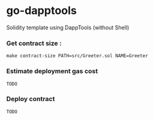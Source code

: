 # go-dapptools
Solidity template using DappTools (without Shell)

### Get contract size :
```
make contract-size PATH=src/Greeter.sol NAME=Greeter
```

### Estimate deployment gas cost
```
TODO
```

###  Deploy contract
```
TODO
```
